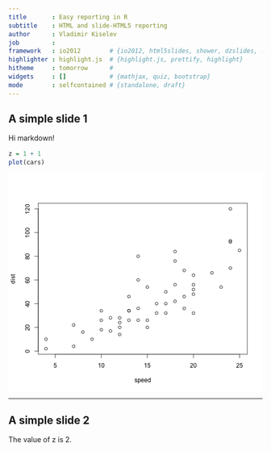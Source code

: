 ```yaml
---
title       : Easy reporting in R
subtitle    : HTML and slide-HTML5 reporting
author      : Vladimir Kiselev
job         :
framework   : io2012        # {io2012, html5slides, shower, dzslides, ...}
highlighter : highlight.js  # {highlight.js, prettify, highlight}
hitheme     : tomorrow      #
widgets     : []            # {mathjax, quiz, bootstrap}
mode        : selfcontained # {standalone, draft}
---
```


## A simple slide 1

Hi markdown!


```r
z = 1 + 1
plot(cars)
```

<img src="figure/foo.png" title="plot of chunk foo" alt="plot of chunk foo" style="display: block; margin: auto;" />


---

## A simple slide 2

The value of z is 2.
